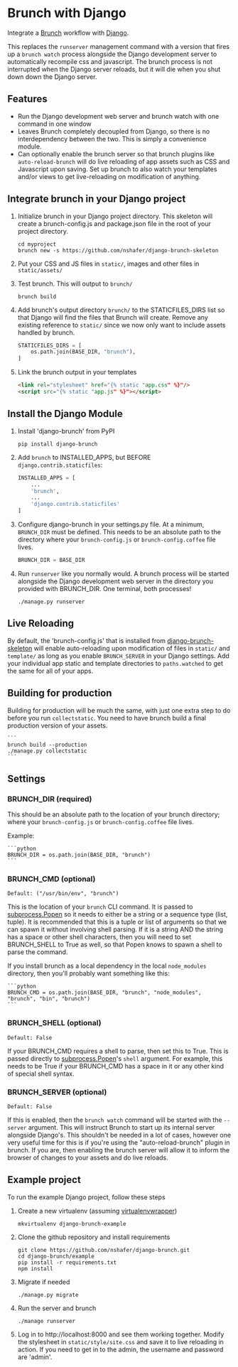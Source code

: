 Brunch with Django
==================

Integrate a [Brunch](http://brunch.io/) workflow with [Django](https://www.djangoproject.com/).

This replaces the `runserver` management command with a version that fires up a `brunch watch` process alongside the
Django development server to automatically recompile css and javascript. The brunch process is not interrupted when
the Django server reloads, but it will die when you shut down down the Django server.


Features
--------

- Run the Django development web server and brunch watch with one command in one window
- Leaves Brunch completely decoupled from Django, so there is no interdependency between the two. This is simply a
convenience module.
- Can optionally enable the brunch server so that brunch plugins like `auto-reload-brunch` will do live reloading of
app assets such as CSS and Javascript upon saving. Set up brunch to also watch your templates and/or views to get
live-reloading on modification of anything.


Integrate brunch in your Django project
---------------------------------------

1. Initialize brunch in your Django project directory. This skeleton will create a brunch-config.js and package.json
file in the root of your project directory.

    ```
    cd myproject
    brunch new -s https://github.com/nshafer/django-brunch-skeleton
    ```

2. Put your CSS and JS files in `static/`, images and other files in `static/assets/`

3. Test brunch. This will output to `brunch/`

    ```
    brunch build
    ```

4. Add brunch's output directory `brunch/` to the STATICFILES_DIRS list so that Django will find the files that Brunch
will create. Remove any existing reference to `static/` since we now only want to include assets handled by brunch.

    ```python
    STATICFILES_DIRS = [
        os.path.join(BASE_DIR, "brunch"),
    ]
    ```

5. Link the brunch output in your templates

    ```html
    <link rel="stylesheet" href="{% static "app.css" %}"/>
    <script src="{% static "app.js" %}"></script>
    ```


Install the Django Module
-------------------------

1. Install 'django-brunch' from PyPI

    ```
    pip install django-brunch
    ```
    
2. Add `brunch` to INSTALLED_APPS, but BEFORE `django.contrib.staticfiles`:

    ```python
    INSTALLED_APPS = [
        ...
        'brunch',
        ...
        'django.contrib.staticfiles'
    ]
    ```

3. Configure django-brunch in your settings.py file. At a minimum, `BRUNCH_DIR` must be defined. This needs to be an
absolute path to the directory where your `brunch-config.js` or `brunch-config.coffee` file lives.

    ```python
    BRUNCH_DIR = BASE_DIR
    ```
    
4. Run `runserver` like you normally would. A brunch process will be started alongside the Django development web server
in the directory you provided with BRUNCH_DIR. One terminal, both processes!

    ```
    ./manage.py runserver
    ```


Live Reloading
--------------

By default, the 'brunch-config.js' that is installed from
[django-brunch-skeleton](https://github.com/nshafer/django-brunch-skeleton)
will enable auto-reloading upon modification of files in `static/` and `template/` as long as you enable
`BRUNCH_SERVER` in your Django settings.
Add your individual app static and template directories to `paths.watched` to get the same for all of your apps.


Building for production
-----------------------

Building for production will be much the same, with just one extra step to do before you run `collectstatic`. You need
to have brunch build a final production version of your assets.

    ```
    brunch build --production
    ./manage.py collectstatic
    ```


Settings
--------

### BRUNCH_DIR (required)

This should be an absolute path to the location of your brunch directory; where your `brunch-config.js` or
`brunch-config.coffee` file lives.

Example:

    ```python
    BRUNCH_DIR = os.path.join(BASE_DIR, "brunch")
    ```

### BRUNCH_CMD (optional)

    Default: ("/usr/bin/env", "brunch")

This is the location of your `brunch` CLI command. It is passed to
[subprocess.Popen](https://docs.python.org/3.4/library/subprocess.html#popen-constructor) so it needs to either be a
string or a sequence type (list, tuple). It is recommended that this is a tuple or list of arguments so that
we can spawn it without involving shell parsing. If it is a string AND the string has a space or other shell characters,
then you will need to set BRUNCH_SHELL to True as well, so that Popen knows to spawn a shell to parse the command.

If you install brunch as a local dependency in the local `node_modules` directory, then you'll probably want something
like this:

    ```python
    BRUNCH_CMD = os.path.join(BASE_DIR, "brunch", "node_modules", "brunch", "bin", "brunch")
    ```

### BRUNCH_SHELL (optional)

    Default: False

If your BRUNCH_CMD requires a shell to parse, then set this to True. This is passed directly to
[subprocess.Popen](https://docs.python.org/3.4/library/subprocess.html#popen-constructor)'s `shell` argument. For
example, this needs to be True if your BRUNCH_CMD has a space in it or any other kind of special shell syntax.

### BRUNCH_SERVER (optional)

    Default: False

If this is enabled, then the `brunch watch` command will be started with the `--server` argument. This will instruct
Brunch to start up its internal server alongside Django's. This shouldn't be needed in a lot of cases, however one very
useful time for this is if you're using the "auto-reload-brunch" plugin in brunch. If you are, then enabling the brunch
server will allow it to inform the browser of changes to your assets and do live reloads.


Example project
---------------

To run the example Django project, follow these steps

1. Create a new virtualenv (assuming [virtualenvwrapper](https://virtualenvwrapper.readthedocs.org/en/latest/))

    ```
    mkvirtualenv django-brunch-example
    ```

2. Clone the github repository and install requirements

    ```
    git clone https://github.com/nshafer/django-brunch.git
    cd django-brunch/example
    pip install -r requirements.txt
    npm install
    ```

3. Migrate if needed

    ```
    ./manage.py migrate
    ```

4. Run the server and brunch

    ```
    ./manage runserver
    ```

5. Log in to http://localhost:8000 and see them working together. Modify the stylesheet in `static/style/site.css` and
save it to live reloading in action. If you need to get in to the admin, the username and password are 'admin'.

